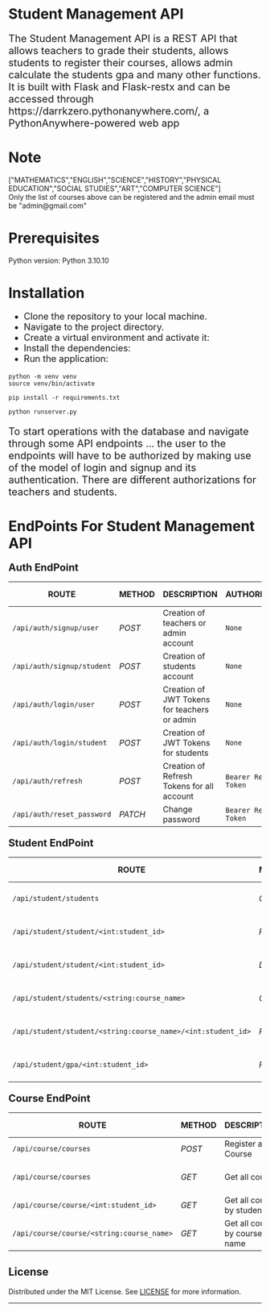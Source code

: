 
# Student Management API

<p style="font-size:20px;">The Student Management API is a REST API that allows teachers to grade their students, allows students to register their courses, allows admin calculate the students gpa and many other functions. 
It is built with Flask and Flask-restx and can be accessed through https://darrkzero.pythonanywhere.com/, a PythonAnywhere-powered web app</p>

<div></div>

<h1>Note</h1>
["MATHEMATICS","ENGLISH","SCIENCE","HISTORY","PHYSICAL EDUCATION","SOCIAL STUDIES","ART","COMPUTER SCIENCE"]                    
  <br>Only the list of courses above can be registered and the admin email must be "admin@gmail.com"

<h1>Prerequisites</h1>
Python version: Python 3.10.10
<div></div>  
<h1>Installation</h1>
<div></div>
<ul style="font-size:18px;">
    <li>Clone the repository to your local machine.</li>
    <li>Navigate to the project directory.</li>
    <li>Create a virtual environment and activate it:</li>
    <li>Install the dependencies:</li>
    <li>Run the application:</li>
</ul>

```console
python -m venv venv
source venv/bin/activate
```

```console
pip install -r requirements.txt
```

```console
python runserver.py
```

<p style="font-size: 20px; margin-top: 20px;">To start operations with the database and navigate through some API endpoints ... the user to the endpoints will have to be authorized by making use of the model of login and signup and its authentication. There are different authorizations for teachers and students.</p>




# EndPoints For Student Management API

<div style="margin-top:8px; margin-bottom:10px; font-size:20px; font-weight:bold;">Auth EndPoint</div>
<!-- Tables for routing in each models -->

| ROUTE                     | METHOD | DESCRIPTION                                     | AUTHORIZATION          | USER TYPE         |
| ------------------------  | ------ | ----------------------------------------------- | ---------------------- | ---------         |
| `/api/auth/signup/user`   | _POST_ | Creation of teachers or admin account           | `None`                 | teachers or admin |
| `/api/auth/signup/student`| _POST_ | Creation of students account                    | `None`                 | students          |
| `/api/auth/login/user`    | _POST_ | Creation of JWT Tokens for teachers or admin    | `None`                 | teachers or admin |
| `/api/auth/login/student` | _POST_ | Creation of JWT Tokens for students             | `None`                 | Students          |
| `/api/auth/refresh`       | _POST_ | Creation of Refresh Tokens for all account      | `Bearer Refresh-Token` | Any               |
| `/api/auth/reset_password`| _PATCH_| Change password                                 | `Bearer Refresh-Token` | Any               |


<div style="margin-top:20px; margin-bottom:10px; font-size:20px; font-weight:bold;">Student EndPoint</div>

| ROUTE                                                       | METHOD  | DESCRIPTION                           | AUTHORIZATION         | USER TYPE         |
| ----------------------------------------------------------- | ------  | ------------------------------------- | --------------------- | ----------------- |
| `/api/student/students`                                     | _GET_   | Get all students info                 | `Bearer Access-Token` | teachers or admin |
| `/api/student/student/<int:student_id>`                     | _PATCH_ | Update Student Info by student id     | `Bearer Access-Token` | Student           |
| `/api/student/student/<int:student_id>`                     | _DELETE_| Delete Student Info by student id     | `Bearer Access-Token` | teachers or admin |
| `/api/student/students/<string:course_name>`                | _GET_   | Get Student Info by course name       | `Bearer Access-Token` | course teacher    |
| `/api/student/student/<string:course_name>/<int:student_id>`| _PATCH_ | Grade Student course                  | `Bearer Access-Token` | course teacher    |
| `/api/student/gpa/<int:student_id>`                         | _PATCH_ | Calclate Students gpa By student Id   | `Bearer Access-Token` | Admin             |

<div style="margin-top:20px; margin-bottom:10px; font-size:20px; font-weight:bold;">Course EndPoint</div>

| ROUTE                                     | METHOD | DESCRIPTION                   | AUTHORIZATION         | USER TYPE         |
| ----------------------------------------- | ------ | ----------------------------  | --------------------- | ---------------   |
| `/api/course/courses`                     | _POST_ | Register a Course             | `Bearer Access-Token` | Student           |
| `/api/course/courses`                     | _GET_  | Get all course                | `Bearer Access-Token` | teachers or admin |
| `/api/course/course/<int:student_id>`     | _GET_  | Get all course by student id  | `Bearer Access-Token` | student           |
| `/api/course/course/<string:course_name>` | _GET_  | Get all course by course name | `Bearer Access-Token` | course teacher    |

<!-- License -->
## License

Distributed under the MIT License. See <a href="https://github.com/Darrkzero/student-management-api/blob/main/LICENSE">LICENSE</a> for more information.


---
